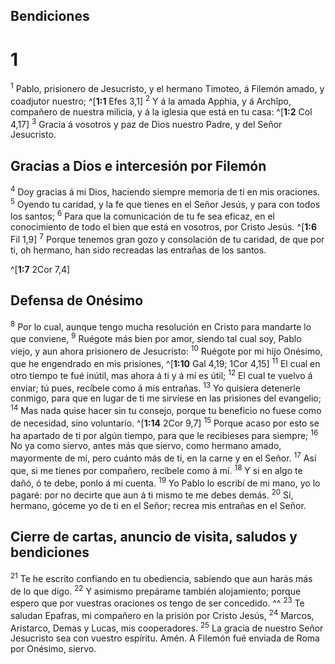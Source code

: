 ## Bendiciones
# 1 
<sup>1</sup> Pablo, prisionero de Jesucristo, y el hermano Timoteo, á Filemón amado, y coadjutor nuestro; ^[**1:1** Efes 3,1] <sup>2</sup> Y á la amada Apphia, y á Archîpo, compañero de nuestra milicia, y á la iglesia que está en tu casa: ^[**1:2** Col 4,17] <sup>3</sup> Gracia á vosotros y paz de Dios nuestro Padre, y del Señor Jesucristo. 


 

## Gracias a Dios e intercesión por Filemón
<sup>4</sup> Doy gracias á mi Dios, haciendo siempre memoria de ti en mis oraciones. <sup>5</sup> Oyendo tu caridad, y la fe que tienes en el Señor Jesús, y para con todos los santos; <sup>6</sup> Para que la comunicación de tu fe sea eficaz, en el conocimiento de todo el bien que está en vosotros, por Cristo Jesús. ^[**1:6** Fil 1,9] <sup>7</sup> Porque tenemos gran gozo y consolación de tu caridad, de que por ti, oh hermano, han sido recreadas las entrañas de los santos. 

^[**1:7** 2Cor 7,4] 
 

## Defensa de Onésimo
<sup>8</sup> Por lo cual, aunque tengo mucha resolución en Cristo para mandarte lo que conviene, <sup>9</sup> Ruégote más bien por amor, siendo tal cual soy, Pablo viejo, y aun ahora prisionero de Jesucristo: <sup>10</sup> Ruégote por mi hijo Onésimo, que he engendrado en mis prisiones, ^[**1:10** Gal 4,19; 1Cor 4,15] <sup>11</sup> El cual en otro tiempo te fué inútil, mas ahora á ti y á mí es útil; <sup>12</sup> El cual te vuelvo á enviar; tú pues, recíbele como á mis entrañas. <sup>13</sup> Yo quisiera detenerle conmigo, para que en lugar de ti me sirviese en las prisiones del evangelio; <sup>14</sup> Mas nada quise hacer sin tu consejo, porque tu beneficio no fuese como de necesidad, sino voluntario. ^[**1:14** 2Cor 9,7] <sup>15</sup> Porque acaso por esto se ha apartado de ti por algún tiempo, para que le recibieses para siempre; <sup>16</sup> No ya como siervo, antes más que siervo, como hermano amado, mayormente de mí, pero cuánto más de ti, en la carne y en el Señor. <sup>17</sup> Así que, si me tienes por compañero, recíbele como á mí. <sup>18</sup> Y si en algo te dañó, ó te debe, ponlo á mi cuenta. <sup>19</sup> Yo Pablo lo escribí de mi mano, yo lo pagaré: por no decirte que aun á ti mismo te me debes demás. <sup>20</sup> Sí, hermano, góceme yo de ti en el Señor; recrea mis entrañas en el Señor. 


 

## Cierre de cartas, anuncio de visita, saludos y bendiciones
<sup>21</sup> Te he escrito confiando en tu obediencia, sabiendo que aun harás más de lo que digo. <sup>22</sup> Y asimismo prepárame también alojamiento; porque espero que por vuestras oraciones os tengo de ser concedido. ^^ <sup>23</sup> Te saludan Epafras, mi compañero en la prisión por Cristo Jesús, <sup>24</sup> Marcos, Aristarco, Demas y Lucas, mis cooperadores. <sup>25</sup> La gracia de nuestro Señor Jesucristo sea con vuestro espíritu. Amén. A Filemón fué enviada de Roma por Onésimo, siervo. 